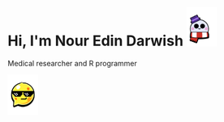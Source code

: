 # Hi, I'm Nour Edin Darwish <img src="https://raw.githubusercontent.com/adqe404/BrawlStarsAnimatedPins/refs/heads/master/Player%20Pins/Campaigns/BRAWLIDAYS/Gifs/emoji_brawlmas_thanks.gif" alt="Sun Pin" width="60">

Medical researcher and R programmer

<img src="https://raw.githubusercontent.com/adqe404/BrawlStarsAnimatedPins/master/Player%20Pins/Fames/Gifs-512px/emoji_fame_sun.gif" alt="Sun Pin" width="60">
